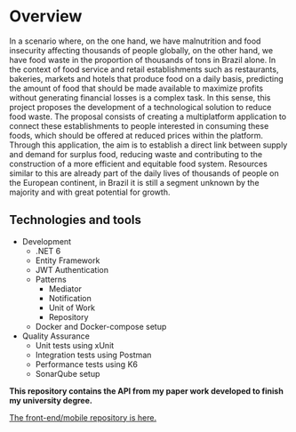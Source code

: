 # Overview

In a scenario where, on the one hand, we have malnutrition and food insecurity affecting thousands of people globally, on the other hand, we have food waste in the proportion of thousands of tons in Brazil alone. In the context of food service and retail establishments such as restaurants, bakeries, markets and hotels that produce food on a daily basis, predicting the amount of food that should be made available to maximize profits without generating financial losses is a complex task. In this sense, this project proposes the development of a technological solution to reduce food waste. The proposal consists of creating a multiplatform application to connect these establishments to people interested in consuming these foods, which should be offered at reduced prices within the platform. Through this application, the aim is to establish a direct link between supply and demand for surplus food, reducing waste and contributing to the construction of a more efficient and equitable food system. Resources similar to this are already part of the daily lives of thousands of people on the European continent, in Brazil it is still a segment unknown by the majority and with great potential for growth.

## Technologies and tools

- Development
  - .NET 6
  - Entity Framework
  - JWT Authentication
  - Patterns
    - Mediator
    - Notification
    - Unit of Work
    - Repository
  - Docker and Docker-compose setup
- Quality Assurance
  - Unit tests using xUnit
  - Integration tests using Postman
  - Performance tests using K6
  - SonarQube setup

**This repository contains the API from my paper work developed to finish my university degree.**

[The front-end/mobile repository is here.](https://github.com/otavio-azevedo/EatZ)
